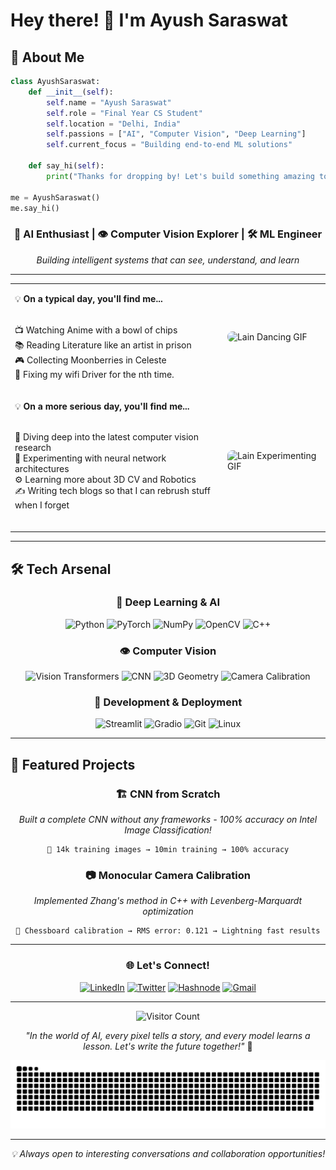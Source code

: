 # Hey there! 👋 I'm Ayush Saraswat


## 🚀 About Me

```python
class AyushSaraswat:
    def __init__(self):
        self.name = "Ayush Saraswat"
        self.role = "Final Year CS Student"
        self.location = "Delhi, India"
        self.passions = ["AI", "Computer Vision", "Deep Learning"]
        self.current_focus = "Building end-to-end ML solutions"
        
    def say_hi(self):
        print("Thanks for dropping by! Let's build something amazing together! 🚀")

me = AyushSaraswat()
me.say_hi()
```

<div align="center">

### 🧠 AI Enthusiast | 👁️ Computer Vision Explorer | 🛠️ ML Engineer

*Building intelligent systems that can see, understand, and learn*

</div>

---

<table>
  
<tr>
<td>

💡 <strong>On a typical day, you'll find me...</strong><br><br>

📺 Watching Anime with a bowl of chips <br>
📚 Reading Literature like an artist in prison <br>
🎮 Collecting Moonberries in Celeste <br>
🛜 Fixing my wifi Driver for the nth time. <br>

</td>
<td>

<img src="https://media1.tenor.com/m/O8k-DvUjaeEAAAAC/lain-dance.gif" alt="Lain Dancing GIF" height="200" style="border-radius: 8px;" />

</td>
</tr>

<tr>
<td>
  
💡 <strong>On a more serious day, you'll find me...</strong><br><br>

🎯 Diving deep into the latest computer vision research<br>
🧠 Experimenting with neural network architectures<br>
⚙️ Learning more about 3D CV and Robotics<br>
✍️ Writing tech blogs so that I can rebrush stuff when I forget<br><br>

</td>

<td>
<img src="https://media.tenor.com/AtAW1M7pHggAAAAM/lain-experiments.gif" alt="Lain Experimenting GIF" height="200" width="320" style="border-radius: 8px;" />
</td>

</tr>
</table>




---

## 🛠️ Tech Arsenal

<div align="center">

### 🧠 Deep Learning & AI
![Python](https://img.shields.io/badge/-Python-3776AB?style=flat-square&logo=Python&logoColor=white)
![PyTorch](https://img.shields.io/badge/-PyTorch-EE4C2C?style=flat-square&logo=PyTorch&logoColor=white)
![NumPy](https://img.shields.io/badge/-NumPy-013243?style=flat-square&logo=NumPy&logoColor=white)
![OpenCV](https://img.shields.io/badge/-OpenCV-5C3EE8?style=flat-square&logo=OpenCV&logoColor=white)
![C++](https://img.shields.io/badge/-C++-00599C?style=flat-square&logo=C%2B%2B&logoColor=white)

### 👁️ Computer Vision
![Vision Transformers](https://img.shields.io/badge/-Vision%20Transformers-FF6B6B?style=flat-square)
![CNN](https://img.shields.io/badge/-CNNs-4ECDC4?style=flat-square)
![3D Geometry](https://img.shields.io/badge/-3D%20Geometry-45B7D1?style=flat-square)
![Camera Calibration](https://img.shields.io/badge/-Camera%20Calibration-F9CA24?style=flat-square)

### 🚀 Development & Deployment
![Streamlit](https://img.shields.io/badge/-Streamlit-FF4B4B?style=flat-square&logo=Streamlit&logoColor=white)
![Gradio](https://img.shields.io/badge/-Gradio-FF7C00?style=flat-square)
![Git](https://img.shields.io/badge/-Git-F05032?style=flat-square&logo=Git&logoColor=white)
![Linux](https://img.shields.io/badge/-Linux-FCC624?style=flat-square&logo=Linux&logoColor=black)

</div>

---

## 🎨 Featured Projects

<div align="center">

### 🏗️ CNN from Scratch
*Built a complete CNN without any frameworks - 100% accuracy on Intel Image Classification!*
```
🎯 14k training images → 10min training → 100% accuracy
```

### 📷 Monocular Camera Calibration
*Implemented Zhang's method in C++ with Levenberg-Marquardt optimization*
```
🎲 Chessboard calibration → RMS error: 0.121 → Lightning fast results
```

</div>
 
---
 
<div align="center">

<div align="center">

### 🌐 Let's Connect!

[![LinkedIn](https://img.shields.io/badge/-LinkedIn-0A66C2?style=for-the-badge&logo=LinkedIn&logoColor=white)](https://www.linkedin.com/in/ayush-saraswat-4b47b9275/)
[![Twitter](https://img.shields.io/badge/-Twitter-1DA1F2?style=for-the-badge&logo=Twitter&logoColor=white)](https://x.com/Ayush26_twt)
[![Hashnode](https://img.shields.io/badge/-Hashnode-2962FF?style=for-the-badge&logo=Hashnode&logoColor=white)](https://flashblog.hashnode.dev/)
[![Gmail](https://img.shields.io/badge/-Gmail-EA4335?style=for-the-badge&logo=Gmail&logoColor=white)](mailto:ayushsaraswat2615@gmail.com)

---

<div align="center">
  
![Visitor Count](https://profile-counter.glitch.me/ayushsaraswat/count.svg)

</div>

*"In the world of AI, every pixel tells a story, and every model learns a lesson. Let's write the future together!"* 🌟

<img src="https://raw.githubusercontent.com/platane/platane/output/github-contribution-grid-snake-dark.svg" alt="GitHub Contribution Grid Snake Animation" />


</div>

---

<div align="center">
  <i>💡 Always open to interesting conversations and collaboration opportunities!</i>
</div>
